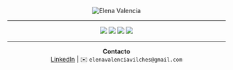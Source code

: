 <p align="center">
  <img src="https://img.shields.io/badge/Elena%20Valencia-blue?style=for-the-badge&logo=github" alt="Elena Valencia"/>
</p>

---

<p align="center">
  <img src="https://img.shields.io/badge/HTML5-E34F26?style=for-the-badge&logo=html5"/>
  <img src="https://img.shields.io/badge/CSS3-1572B6?style=for-the-badge&logo=css3"/>
  <img src="https://img.shields.io/badge/JavaScript-F7DF1E?style=for-the-badge&logo=javascript"/>
  <img src="https://img.shields.io/badge/Bootstrap-7952B3?style=for-the-badge&logo=bootstrap"/>

</p>

---

<p align="center">
  <b>Contacto</b><br>
  <a href="https://www.linkedin.com/">LinkedIn</a> | ✉️ <code>elenavalenciavilches@gmail.com</code>
</p>
